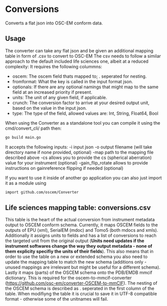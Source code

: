 # Conversions
Converts a flat json into OSC-EM conform data. 

## Usage
The converter can take any flat json and be given an additional mapping table in form of .csv to convert to OSC-EM
The csv needs to follow a similar approach to the default included life sciences one, albeit at a reduced complexity:
It requires the following colummns:
- oscem: The oscem field thats mapped to; . seperated for nesting.
- fromformat: What the key is called in the input format json.
- optionals: If there are any optional namings that might map to the same field at an increased priority if present.
- units: The unit of any given field, if applicable.
- crunch: The conversion factor to arrive at your desired output unit, based on the value in the input json. 
- type: The type of the field, allowed values are: Int, String, Float64, Bool

When using the Converter as a standalone tool you can compile it using the cmd/convert_cli/ path then:

```sh
go build main.go
```

It accepts the following inputs:
-i input json
-o output filename (will take directory name if none provided, optional)
-map path to the mapping file described above 
-cs allows you to provide the cs (spherical aberration) value for your instrument (optional)
-gain_flip_rotate allows to provide instructions on gainreference flipping if needed (optional)


If you want to use it inside of another go application you can also just import it as a module using 
```sh
import github.com/oscem/Converter
```

## Life sciences mapping table: conversions.csv
This table is the heart of the actual conversion from instrument metadata output to OSCEM conform schema. Currently, it maps OSCEM fields to the outputs of EPU (xml), SerialEM (mdoc) and Tomo5 (both mdocs and xmls). Additionally it assigns units to fields and has a list of conversions to reach the targeted unit from the original output (**Units need updates if the instrument softwares change the way they output metadata - none of them explicity specifiy the units of their fields**). This also means that in order to use the table on a new or extended schema you also need to update the mapping table to match the new schema (additions only - unused mappings are irrelevant but might be useful for a different schema). Lastly it maps (parts) of the OSCEM schema onto the PDB/EMDB mmcif dictionary. This is required for the oscem-to-mmcif-converter (https://github.com/osc-em/converter-OSCEM-to-mmCIF). The nesting of the OSCEM schema is described as . seperated in the first column of the table. When modifiyng the table it is crucial to save it in UTF-8 compatible format - otherwise some of the unitnames will fail.